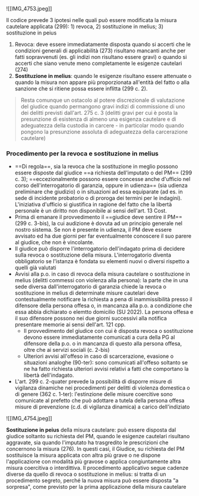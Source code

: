 ![[IMG_4753.jpeg]]

Il codice prevede 3 ipotesi nelle quali può essere modificata la misura cautelare applicata (299): 1) revoca, 2) sostituzione in melius; 3) sostituzione in peius

1) Revoca: deve essere immediatamente disposta quando si accerti che le condizioni generali di applicabilità (273) risultano mancanti anche per fatti sopravvenuti (es. gli indizi non risultano essere gravi) o quando si accerti che siano venute meno completamente le esigenze cautelari (274)
2) **Sostituzione in melius**: quando le esigenze risultano essere attenuate o quando la misura non appare più proporzionata all'entità del fatto o alla sanzione che si ritiene possa essere inflitta (299 c. 2). 
> Resta comunque un ostacolo al potere discrezionale di valutazione del giudice quando permangono gravi indizi di commissione di uno dei delitti previsti dall'art. 275 c. 3 (delitti gravi per cui è posta la presunzione di esistenza di almeno una esigenza cautelare e di adeguatezza della custodia in carcere - in particolar modo quando pongono la presunzione assoluta di adeguatezza della carcerazione cautelare)


### Procedimento per la revoca e sostituzione in melius
- ==Di regola==, sia la revoca che la sostituzione in meglio possono essere disposte dal giudice ==a richiesta dell'imputato o del PM== (299 c. 3); ==eccezionalmente possono essere concesse anche d'ufficio nel corso dell'interrogatorio di garanzia, oppure in udienza== (sia udienza preliminare che giudizio) o in situazioni ad essa equiparate (ad es. in sede di incidente probatorio o di proroga dei termini per le indagini). L'iniziativa d'ufficio si giustifica in ragione del fatto che la libertà personale è un diritto non disponibile ai sensi dell'art. 13 Cost.
- Prima di emanare il provvedimento il ==giudice deve sentire il PM== (299 c. 3-bis), la cui audizione è dovuta ad un principio generale nel nostro sistema. Se non è presente in udienza, il PM deve essere avvisato ed ha due giorni per far eventualmente conoscere il suo parere al giudice, che non è vincolante.
- Il giudice può disporre l'interrogatorio dell'indagato prima di decidere sulla revoca o sostituzione della misura. L'interrogatorio diventa obbligatorio se l'istanza è fondata su elementi nuovi o diversi rispetto a quelli già valutati
- Avvisi alla p.o. in caso di revoca della misura cautelare o sostituzione in melius (delitti commessi con violenza alla persona): la parte che in una sede diversa dall'interrogatorio di garanzia chiede la revoca o sostituzione in melius di determinate misure cautelari deve contestualmente notificare la richiesta a pena di inammissibilità presso il difensore della persona offesa o, in mancanza alla p.o. a condizione che essa abbia dichiarato o elemtto domicilio (SU 2022). La persona offesa e il suo difensore possono nei due giorni successivi alla notifica presentare memorie ai sensi dell'art. 121 cpp. 
	- Il provvedimento del giudice con cui è disposta revoca o sostituzione devono essere immediatamente comunicati a cura della PG al difensore della p.o. o in mancanza di questo alla persona offesa, oltre che ai servizi sociali (c. 2-bis)
	- Ulteriori avvisi all'offeso in caso di scarcerazione, evasione o situazioni analoghe (90-ter): sono comunicati all'offeso soltanto se ne ha fatto richiesta ulteriori avvisi relativi a fatti che comportano la libertà dell'indagato.
- L'art. 299 c. 2-quater prevede la possibilità di disporre misure di vigilanza dinamiche nei procedimenti per delitti di violenza domestica o di genere (362 c. 1-ter): l'estinzione delle misure coercitive sono comunicate al prefetto che può adottare a tutela della persona offesa misure di prevenzione (c.d. di vigilanza dinamica) a carico dell'indiziato

![[IMG_4754.jpeg]]


**Sostituzione in peius** della misura cautelare: può essere disposta dal giudice soltanto su richiesta del PM, quando le esigenze cautelari risultano aggravate, sia quando l'imputato ha trasgredito le prescrizioni che concernono la misura (276). In questi casi, il Giudice, su richiesta del PM sostituisce la misura applicata con altra più grave o ne dispone l'applicazione con modalità più gravose o applica congiuntamente altra misura coercitiva o interdittiva. 
Il procedimento applicativo segue cadenze diverse da quello di revoca o sostituzione in melius: si tratta di un procedimento segreto, perché la nuova misura può essere disposta "a sorpresa", come previsto per la prima applicazione della misura cautelare
